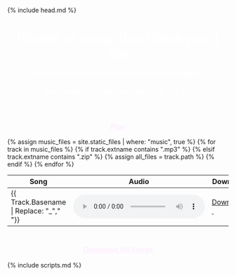 <!DOCTYPE html>
<html lang="en">

{% include head.md %}

<body>
	<div class="limiter">
		<div class="container-table100">
			<div class="wrap-table100">
				<h1 style="text-align: center;color: #FFF" class="table"> Playlist of songs that I think you'll like</h1>
				<h5  style="text-align: center;color: #FFF" class="table">A list of awesome songs that I'm listening to these days..</h5>
				<h4 style="text-align: center;color: #FFF" class="table">[Last Updated: {{ page.date | date: "%B, %Y"}}]</h4>
				<div class="table100">
					<h3 style="padding-top:20px;text-align: center;" class="table"><a href="player/" style="color: #FEF" ><i class="ion-play" style="font-size: 4rem"></i><br>Play</a></h3>
					<table>
						<thead>
							<tr class="table100-head">
								<th class="column1">Song</th>
								<th class="column2">Audio</th>
								<th class="column3">Download</th>
							</tr>
						</thead>
						<tbody>							
							{% assign music_files = site.static_files | where: "music", true %}							
							{% for track in music_files %}
								{% if track.extname contains ".mp3" %}
						  		<tr>
									<td class="column1" style="text-transform: capitalize;">{{ track.basename | replace: "_"," 	"}}</td>
									<td class="column2">
										<audio controls>
  											<source src="{{ track.path }}" type="audio/mpeg">
  										</audio>
									</td>
									<td class="column3">
										<a href="{{ track.path }}" download>
											Download: &nbsp;
											<i class="fa fa-download" aria-hidden="true"></i>
										</a>
									</td>
								</tr>
								{% elsif track.extname contains ".zip" %}
									{% assign all_files = track.path %}
								{% endif %}
							{% endfor %}							
						</tbody>
					</table>
					<h3 style="padding-top:20px;text-align: center;" class="table"><a href="{{ all_files }}" style="color: #FEF" download>Download All Songs</a></h3>
				</div>
			</div>
		</div>
	</div>

{% include scripts.md %}

</body>
</html>